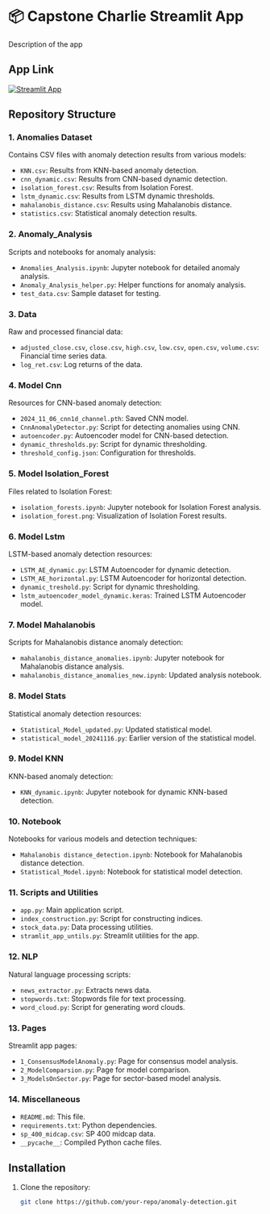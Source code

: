 # 📦 Capstone Charlie Streamlit App 

Description of the app

## App Link

[![Streamlit App](https://static.streamlit.io/badges/streamlit_badge_black_white.svg)](https://capstone-groupcharlie.streamlit.app/)

## Repository Structure

### 1. **Anomalies Dataset**
Contains CSV files with anomaly detection results from various models:
- `KNN.csv`: Results from KNN-based anomaly detection.
- `cnn_dynamic.csv`: Results from CNN-based dynamic detection.
- `isolation_forest.csv`: Results from Isolation Forest.
- `lstm_dynamic.csv`: Results from LSTM dynamic thresholds.
- `mahalanobis_distance.csv`: Results using Mahalanobis distance.
- `statistics.csv`: Statistical anomaly detection results.

### 2. **Anomaly_Analysis**
Scripts and notebooks for anomaly analysis:
- `Anomalies_Analysis.ipynb`: Jupyter notebook for detailed anomaly analysis.
- `Anomaly_Analysis_helper.py`: Helper functions for anomaly analysis.
- `test_data.csv`: Sample dataset for testing.

### 3. **Data**
Raw and processed financial data:
- `adjusted_close.csv`, `close.csv`, `high.csv`, `low.csv`, `open.csv`, `volume.csv`: Financial time series data.
- `log_ret.csv`: Log returns of the data.

### 4. **Model Cnn**
Resources for CNN-based anomaly detection:
- `2024_11_06_cnn1d_channel.pth`: Saved CNN model.
- `CnnAnomalyDetector.py`: Script for detecting anomalies using CNN.
- `autoencoder.py`: Autoencoder model for CNN-based detection.
- `dynamic_thresholds.py`: Script for dynamic thresholding.
- `threshold_config.json`: Configuration for thresholds.

### 5. **Model Isolation_Forest**
Files related to Isolation Forest:
- `isolation_forests.ipynb`: Jupyter notebook for Isolation Forest analysis.
- `isolation_forest.png`: Visualization of Isolation Forest results.

### 6. **Model Lstm**
LSTM-based anomaly detection resources:
- `LSTM_AE_dynamic.py`: LSTM Autoencoder for dynamic detection.
- `LSTM_AE_horizontal.py`: LSTM Autoencoder for horizontal detection.
- `dynamic_treshold.py`: Script for dynamic thresholding.
- `lstm_autoencoder_model_dynamic.keras`: Trained LSTM Autoencoder model.

### 7. **Model Mahalanobis**
Scripts for Mahalanobis distance anomaly detection:
- `mahalanobis_distance_anomalies.ipynb`: Jupyter notebook for Mahalanobis distance analysis.
- `mahalanobis_distance_anomalies_new.ipynb`: Updated analysis notebook.

### 8. **Model Stats**
Statistical anomaly detection resources:
- `Statistical_Model_updated.py`: Updated statistical model.
- `statistical_model_20241116.py`: Earlier version of the statistical model.

### 9. **Model KNN**
KNN-based anomaly detection:
- `KNN_dynamic.ipynb`: Jupyter notebook for dynamic KNN-based detection.

### 10. **Notebook**
Notebooks for various models and detection techniques:
- `Mahalanobis distance_detection.ipynb`: Notebook for Mahalanobis distance detection.
- `Statistical_Model.ipynb`: Notebook for statistical model detection.

### 11. **Scripts and Utilities**
- `app.py`: Main application script.
- `index_construction.py`: Script for constructing indices.
- `stock_data.py`: Data processing utilities.
- `stramlit_app_untils.py`: Streamlit utilities for the app.

### 12. **NLP**
Natural language processing scripts:
- `news_extractor.py`: Extracts news data.
- `stopwords.txt`: Stopwords file for text processing.
- `word_cloud.py`: Script for generating word clouds.

### 13. **Pages**
Streamlit app pages:
- `1_ConsensusModelAnomaly.py`: Page for consensus model analysis.
- `2_ModelComparsion.py`: Page for model comparison.
- `3_ModelsOnSector.py`: Page for sector-based model analysis.

### 14. **Miscellaneous**
- `README.md`: This file.
- `requirements.txt`: Python dependencies.
- `sp_400_midcap.csv`: SP 400 midcap data.
- `__pycache__`: Compiled Python cache files.

## Installation
1. Clone the repository:
   ```bash
   git clone https://github.com/your-repo/anomaly-detection.git

